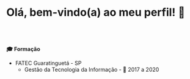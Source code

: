 <h1 align="left">
    Olá, bem-vindo(a) ao meu perfil! 👋
</h1>
<br/><br/><br/>
<b>🎓 Formação</b>   

   * FATEC Guaratinguetá - SP
      * Gestão da Tecnologia da Informação - 📆 2017 a 2020
     
<!--
**fragadesiree/fragadesiree** is a ✨ _special_ ✨ repository because its `README.md` (this file) appears on your GitHub profile.

Here are some ideas to get you started:

- 🔭 I’m currently working on ...
- 🌱 I’m currently learning ...
- 👯 I’m looking to collaborate on ...
- 🤔 I’m looking for help with ...
- 💬 Ask me about ...
- 📫 How to reach me: ...
- 😄 Pronouns: ...
- ⚡ Fun fact: ...
-->
